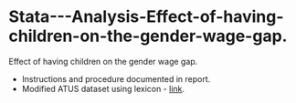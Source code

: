 # Stata---Analysis-Effect-of-having-children-on-the-gender-wage-gap.
Effect of having children on the gender wage gap.
- Instructions and procedure documented in report.
- Modified ATUS dataset using lexicon - [link](https://drive.google.com/file/d/1dazOja79BiqUlOgZA5E-7ZMCJandvzUz/view?usp=sharing).
